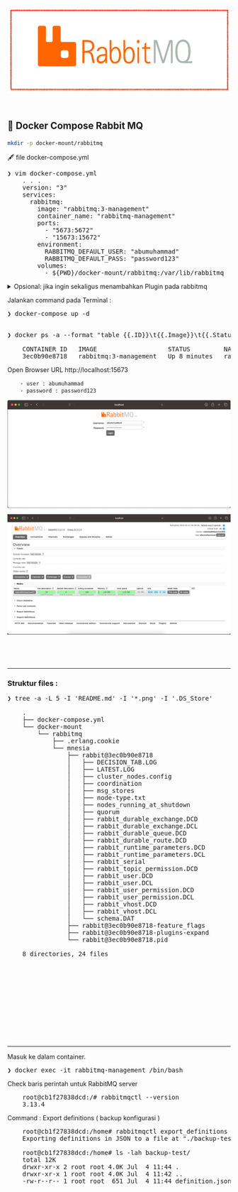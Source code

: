 <p align="center">
    <img src="./gambar-petunjuk/rabbitmq_logo.png" alt="rabbitmq_logo" style="display: block; margin: 0 auto;">
</p>

&nbsp;

## 🪭 Docker Compose Rabbit MQ

```bash
mkdir -p docker-mount/rabbitmq
```

🖋️ file docker-compose.yml
<pre>
❯ vim docker-compose.yml
    . . .
    version: "3"
    services:
      rabbitmq:
        image: "rabbitmq:3-management"
        container_name: "rabbitmq-management"
        ports:
          - "5673:5672"
          - "15673:15672"
        environment:
          RABBITMQ_DEFAULT_USER: "abumuhammad"
          RABBITMQ_DEFAULT_PASS: "password123"
        volumes:
          - ${PWD}/docker-mount/rabbitmq:/var/lib/rabbitmq
</pre>

<details>
    <summary>Opsional: jika ingin sekaligus menambahkan Plugin pada rabbitmq</summary>
    <pre>
    ❯ vim docker-compose.yml
        . . .
        version: "3"
        services:
          rabbitmq:
            image: "rabbitmq:3-management"
            container_name: "rabbitmq-management"
            ports:
              - "5673:5672"
              - "15673:15672"
            environment:
              RABBITMQ_DEFAULT_USER: "abumuhammad"
              RABBITMQ_DEFAULT_PASS: "password123"
              RABBITMQ_PLUGINS: "rabbitmq_management rabbitmq_consistent_hash_exchange rabbitmq_federation rabbitmq_delayed_message_exchange"
            volumes:
              - ${PWD}/docker-mount/rabbitmq:/var/lib/rabbitmq
    </pre>
</details>

Jalankan command pada Terminal :
<pre>
❯ docker-compose up -d


❯ docker ps -a --format "table {{.ID}}\t{{.Image}}\t{{.Status}}\t{{.Names}}\t{{.Ports}}"

    CONTAINER ID   IMAGE                   STATUS         NAMES                 PORTS
    3ec0b90e8718   rabbitmq:3-management   Up 8 minutes   rabbitmq-management   4369/tcp, 5671/tcp, 15671/tcp, 15691-15692/tcp, 25672/tcp, 0.0.0.0:5673->5672/tcp, 0.0.0.0:15673->15672/tcp
</pre>

Open Browser
    URL http://localhost:15673

        - user : abumuhammad
        - password : password123

<p align="center">
    <img src="./gambar-petunjuk/001_rabbitmq-authorization.png" alt="rabbitmq-authorization" style="display: block; margin: 0 auto;">
</p>

<p align="center">
    <img src="./gambar-petunjuk/002_rabbitmq-authorization.png" alt="rabbitmq-authorization" style="display: block; margin: 0 auto;">
</p>

&nbsp;

&nbsp;

---

### Struktur files :
<pre>
❯ tree -a -L 5 -I 'README.md' -I '*.png' -I '.DS_Store'

    .
    ├── docker-compose.yml
    └── docker-mount
        └── rabbitmq
            ├── .erlang.cookie
            └── mnesia
                ├── rabbit@3ec0b90e8718
                │   ├── DECISION_TAB.LOG
                │   ├── LATEST.LOG
                │   ├── cluster_nodes.config
                │   ├── coordination
                │   ├── msg_stores
                │   ├── node-type.txt
                │   ├── nodes_running_at_shutdown
                │   ├── quorum
                │   ├── rabbit_durable_exchange.DCD
                │   ├── rabbit_durable_exchange.DCL
                │   ├── rabbit_durable_queue.DCD
                │   ├── rabbit_durable_route.DCD
                │   ├── rabbit_runtime_parameters.DCD
                │   ├── rabbit_runtime_parameters.DCL
                │   ├── rabbit_serial
                │   ├── rabbit_topic_permission.DCD
                │   ├── rabbit_user.DCD
                │   ├── rabbit_user.DCL
                │   ├── rabbit_user_permission.DCD
                │   ├── rabbit_user_permission.DCL
                │   ├── rabbit_vhost.DCD
                │   ├── rabbit_vhost.DCL
                │   └── schema.DAT
                ├── rabbit@3ec0b90e8718-feature_flags
                ├── rabbit@3ec0b90e8718-plugins-expand
                └── rabbit@3ec0b90e8718.pid

    8 directories, 24 files
</pre>

&nbsp;

&nbsp;

&nbsp;

&nbsp;

&nbsp;

&nbsp;

---

Masuk ke dalam container.
<pre>
❯ docker exec -it rabbitmq-management /bin/bash
</pre>
Check baris perintah untuk RabbitMQ server
<pre>
    root@cb1f27838dcd:/# rabbitmqctl --version
    3.13.4
</pre>
Command : Export definitions ( backup konfigurasi )
<pre>
    root@cb1f27838dcd:/home# rabbitmqctl export_definitions ./backup-test/definition.json
    Exporting definitions in JSON to a file at "./backup-test/definition.json" ...

    root@cb1f27838dcd:/home# ls -lah backup-test/
    total 12K
    drwxr-xr-x 2 root root 4.0K Jul  4 11:44 .
    drwxr-xr-x 1 root root 4.0K Jul  4 11:42 ..
    -rw-r--r-- 1 root root  651 Jul  4 11:44 definition.json
</pre>
